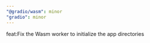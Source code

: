 ```yaml
---
"@gradio/wasm": minor
"gradio": minor
---
```


feat:Fix the Wasm worker to initialize the app directories
